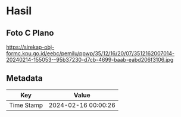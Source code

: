 # Hasil

## Foto C Plano

https://sirekap-obj-formc.kpu.go.id/eebc/pemilu/ppwp/35/12/16/20/07/3512162007014-20240214-155053--95b37230-d7cb-4699-baab-eabd206f3106.jpg


## Metadata

| Key        | Value               |
| ---------- | ------------------- |
| Time Stamp | 2024-02-16 00:00:26 |



